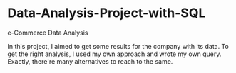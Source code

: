 # Data-Analysis-Project-with-SQL
e-Commerce Data Analysis 

In this project, I aimed to get some results for the company with its data. To get the right analysis, I used my own approach and wrote my own query.
Exactly, there're many alternatives to reach to the same.
